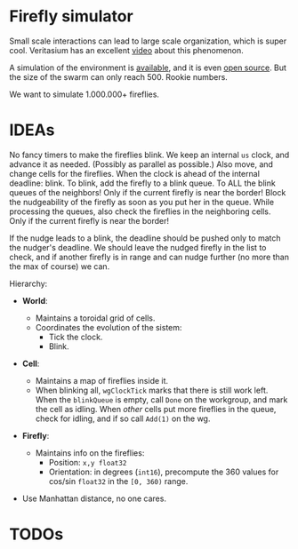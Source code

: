 # Firefly simulator

Small scale interactions can lead to large scale organization,
which is super cool.
Veritasium has an excellent
[video](https://www.youtube.com/watch?v=t-_VPRCtiUg)
about this phenomenon.

A simulation of the environment is
[available](https://ncase.me/fireflies/),
and it is even
[open source](https://github.com/ncase/fireflies).
But the size of the swarm can only reach 500.
Rookie numbers.

We want to simulate 1.000.000+ fireflies.

# IDEAs

No fancy timers to make the fireflies blink.
We keep an internal `us` clock, and advance it as needed.
(Possibly as parallel as possible.)
Also move, and change cells for the fireflies.
When the clock is ahead of the internal deadline: blink.
To blink, add the firefly to a blink queue.
To ALL the blink queues of the neighbors!
    Only if the current firefly is near the border!
Block the nudgeability of the firefly as soon as you put her in the queue.
While processing the queues, also check the fireflies in the neighboring cells.
    Only if the current firefly is near the border!

If the nudge leads to a blink,
the deadline should be pushed only to match the nudger's deadline.
We should leave the nudged firefly in the list to check,
and if another firefly is in range and can nudge further
(no more than the max of course)
we can.

Hierarchy:

* **World**:
    * Maintains a toroidal grid of cells.
    * Coordinates the evolution of the sistem:
        * Tick the clock.
        * Blink.
* **Cell**:
    * Maintains a map of fireflies inside it.
    * When blinking all, `wgClockTick` marks that there is still work left.
        When the `blinkQueue` is empty, call `Done` on the workgroup,
        and mark the cell as idling.
        When *other* cells put more fireflies in the queue,
        check for idling, and if so call `Add(1)` on the wg.
* **Firefly**:
    * Maintains info on the fireflies:
        * Position: `x,y float32`
        * Orientation: in degrees (`int16`),
            precompute the 360 values for cos/sin `float32` in the `[0, 360)` range.

* Use Manhattan distance, no one cares.

# TODOs
